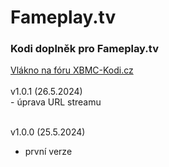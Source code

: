 <h1>Fameplay.tv</h1>
<p>
<h3>Kodi doplněk pro Fameplay.tv</h3>
<p>
<a href="https://www.xbmc-kodi.cz/fameplay.tv">Vlákno na fóru XBMC-Kodi.cz</a><br><br>
v1.0.1 (26.5.2024)<br>
- úprava URL streamu<br><br>

v1.0.0 (25.5.2024)<br>
- první verze<br><br>
</p>
